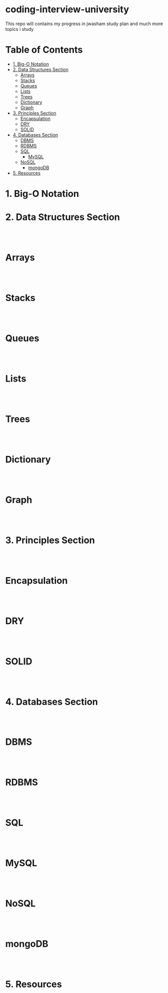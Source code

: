 # coding-interview-university
This repo will contains my progress in jwasham study plan and much more topics i study 

# Table of Contents
  - [1. Big-O Notation](#1-big-o-notation)
  - [2. Data Structures Section](#2-data-structures-section)
    - [Arrays](#arrays)
    - [Stacks](#stacks)
    - [Queues](#queues)
    - [Lists](#lists)
    - [Trees](#trees)
    - [Dictionary](#dictionary)
    - [Graph](#graph)
   - [3. Principles Section](#3-principles-section)
     - [Encapsulation](#encapsulation)
     - [DRY](#dry)
     - [SOLID](#solid)
   - [4. Databases Section](#4-databases-section)
     - [DBMS](#dbms)
     - [RDBMS](#rdbms)
     - [SQL](#sql)
       - [MySQL](#mysql) 
     - [NoSQL](#nosql)
       - [mongoDB](#mongodb)
  - [5. Resources](#5-resources) 

# 1. Big-O Notation

# 2. Data Structures Section 
<br>
<br>

# Arrays
<br>
<br>

# Stacks 
<br>
<br>

# Queues
<br>
<br>

# Lists
<br>
<br>

# Trees
<br>
<br>

# Dictionary
<br>
<br>

# Graph
<br>
<br>

# 3. Principles Section
<br>
<br>

# Encapsulation
<br>
<br>

# DRY
<br>
<br>

# SOLID
<br>
<br>


# 4. Databases Section
<br>
<br>

# DBMS
<br>
<br>

# RDBMS
<br>
<br>

# SQL
<br>
<br>

# MySQL
<br>
<br>

# NoSQL
<br>
<br>

# mongoDB
<br>
<br>

# 5. Resources
<br>
<br>
